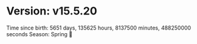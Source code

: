 # Version: v15.5.20
Time since birth: 5651 days, 135625 hours, 8137500 minutes, 488250000 seconds
Season: Spring 🌸

